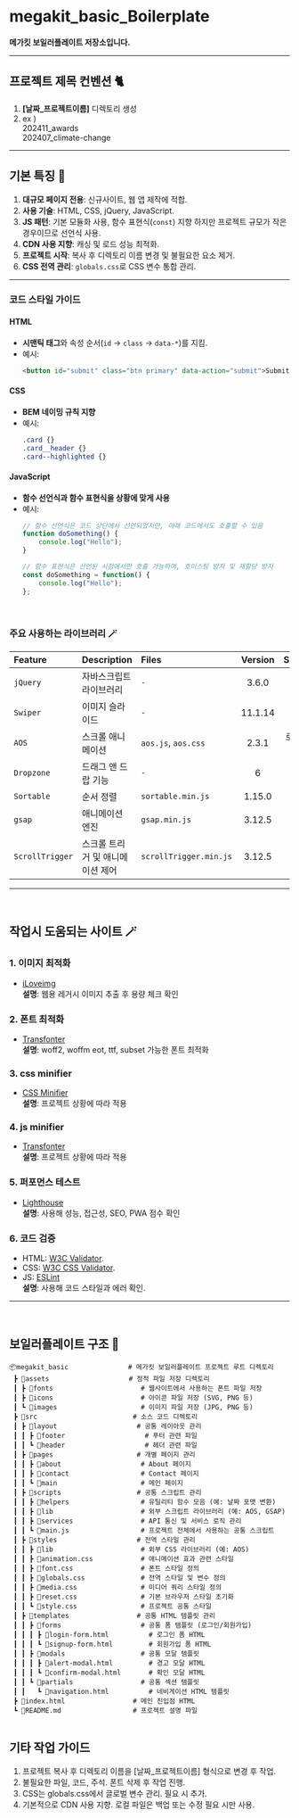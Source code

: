 # megakit_basic_Boilerplate

**메가킷 보일러플레이트 저장소입니다.**  

***

## 프로젝트 제목 컨벤션 🐈

1. **[날짜_프로젝트이름]** 디렉토리 생성
2. ex )  
      202411_awards  
      202407_climate-change

***

## 기본 특징 🐉

1. **대규모 페이지 전용**: 신규사이트, 웹 앱 제작에 적합.
2. **사용 기술**: HTML, CSS, jQuery, JavaScript.
3. **JS 패턴**: 기본 모듈화 사용, 함수 표현식(`const`) 지향 하지만 프로젝트 규모가 작은 경우이므로 선언식 사용.
4. **CDN 사용 지향**: 캐싱 및 로드 성능 최적화.
5. **프로젝트 시작**: 복사 후 디렉토리 이름 변경 및 불필요한 요소 제거.
6. **CSS 전역 관리**: `globals.css`로 CSS 변수 통합 관리.

---
### **코드 스타일 가이드**
#### **HTML**
- **시맨틱 태그**와 속성 순서(`id` → `class` → `data-*`)를 지킴.
- 예시:
  ```html
  <button id="submit" class="btn primary" data-action="submit">Submit</button>
  ```
#### **CSS**
- **BEM 네이밍 규칙 지향**
- 예시:
  ```css
  .card {}
  .card__header {}
  .card--highlighted {}
  ```
#### **JavaScript**
- **함수 선언식과 함수 표현식을 상황에 맞게 사용**
- 예시:
  ```javascript
  // 함수 선언식은 코드 상단에서 선언되었지만, 아래 코드에서도 호출할 수 있음
  function doSomething() {
      console.log("Hello");
  }

  // 함수 표현식은 선언된 시점에서만 호출 가능하며, 호이스팅 방지 및 재할당 방지
  const doSomething = function() {
      console.log("Hello");
  };

  ```

<br>  

### **주요 사용하는 라이브러리** 🪄
| Feature          | Description               | Files                             | Version   | Source       |
| :-------------- | :----------------------- | :-------------------------------- | :--------:| :----------: |
| `jQuery`         | 자바스크립트 라이브러리  | `-`             | 3.6.0     | CDN          |
| `Swiper`         | 이미지 슬라이드          | `-` | 11.1.14  | CDN          |
| `AOS`            | 스크롤 애니메이션        | `aos.js`, `aos.css`               | 2.3.1     | 로컬 파일    |
| `Dropzone`       | 드래그 앤 드랍 기능      | `-` | 6       | CDN          |
| `Sortable`       | 순서 정렬                | `sortable.min.js`                 | 1.15.0    | CDN          |
| `gsap`           | 애니메이션 엔진          | `gsap.min.js`                     | 3.12.5    | CDN          |
| `ScrollTrigger`  | 스크롤 트리거 및 애니메이션 제어 | `scrollTrigger.min.js`          | 3.12.5    | CDN          |

***
<br>

## 작업시 도움되는 사이트 🪄
### 1. 이미지 최적화
  - [iLoveimg](https://www.iloveimg.com/ko/compress-image)  
  **설명**: 웹용 레거시 이미지 추출 후 용량 체크 확인
### 2. 폰트 최적화 
  - [Transfonter](https://transfonter.org/)  
  **설명**: woff2, woffm eot, ttf, subset 가능한 폰트 최적화 
### 3. css minifier
  - [CSS Minifier](https://www.toptal.com/developers/cssminifier)  
  **설명**: 프로젝트 상황에 따라 적용
### 4. js minifier 
  - [Transfonter](https://www.toptal.com/developers/javascript-minifier)  
  **설명**: 프로젝트 상황에 따라 적용
### 5. 퍼포먼스 테스트
  - [Lighthouse](https://developers.google.com/web/tools/lighthouse)  
  **설명**: 사용해 성능, 접근성, SEO, PWA 점수 확인
### 6. 코드 검증
- HTML: [W3C Validator](https://validator.w3.org/).
- CSS: [W3C CSS Validator](https://jigsaw.w3.org/css-validator/).
- JS: [ESLint](https://eslint.org/)  
**설명**: 사용해 코드 스타일과 에러 확인.

***
<br>

##  보일러플레이트 구조 🧱

```
📦megakit_basic               # 메가킷 보일러플레이트 프로젝트 루트 디렉토리
 ┣ 📂assets                    # 정적 파일 저장 디렉토리
 ┃ ┣ 📂fonts                      # 웹사이트에서 사용하는 폰트 파일 저장
 ┃ ┣ 📂icons                      # 아이콘 파일 저장 (SVG, PNG 등)
 ┃ ┗ 📂images                     # 이미지 파일 저장 (JPG, PNG 등)
 ┣ 📂src                        # 소스 코드 디렉토리
 ┃ ┣ 📂layout                    # 공통 레이아웃 관리
 ┃ ┃ ┣ 📂footer                    # 푸터 관련 파일
 ┃ ┃ ┗ 📂header                    # 헤더 관련 파일
 ┃ ┣ 📂pages                     # 개별 페이지 관리
 ┃ ┃ ┣ 📂about                    # About 페이지
 ┃ ┃ ┣ 📂contact                  # Contact 페이지
 ┃ ┃ ┗ 📂main                     # 메인 페이지
 ┃ ┣ 📂scripts                   # 공통 스크립트 관리
 ┃ ┃ ┣ 📂helpers                  # 유틸리티 함수 모음 (예: 날짜 포맷 변환)
 ┃ ┃ ┣ 📂lib                      # 외부 스크립트 라이브러리 (예: AOS, GSAP)
 ┃ ┃ ┣ 📂services                 # API 통신 및 서비스 로직 관리
 ┃ ┃ ┗ 📜main.js                  # 프로젝트 전체에서 사용하는 공통 스크립트
 ┃ ┣ 📂styles                    # 전역 스타일 관리
 ┃ ┃ ┣ 📂lib                      # 외부 CSS 라이브러리 (예: AOS)
 ┃ ┃ ┣ 📜animation.css            # 애니메이션 효과 관련 스타일
 ┃ ┃ ┣ 📜font.css                 # 폰트 스타일 정의
 ┃ ┃ ┣ 📜globals.css              # 전역 스타일 및 변수 정의
 ┃ ┃ ┣ 📜media.css                # 미디어 쿼리 스타일 정의
 ┃ ┃ ┣ 📜reset.css                # 기본 브라우저 스타일 초기화
 ┃ ┃ ┗ 📜style.css                # 프로젝트 공통 스타일
 ┃ ┣ 📂templates                 # 공통 HTML 템플릿 관리
 ┃ ┃ ┣ 📂forms                    # 공통 폼 템플릿 (로그인/회원가입)
 ┃ ┃ ┃ ┣ 📜login-form.html          # 로그인 폼 HTML
 ┃ ┃ ┃ ┗ 📜signup-form.html         # 회원가입 폼 HTML
 ┃ ┃ ┣ 📂modals                   # 공통 모달 템플릿
 ┃ ┃ ┃ ┣ 📜alert-modal.html         # 경고 모달 HTML
 ┃ ┃ ┃ ┗ 📜confirm-modal.html       # 확인 모달 HTML
 ┃ ┃ ┗ 📂partials                 # 공통 섹션 템플릿
 ┃ ┃   ┗ 📜navigation.html          # 네비게이션 HTML 템플릿
 ┣ 📜index.html                 # 메인 진입점 HTML
 ┗ 📜README.md                  # 프로젝트 설명 파일


```

##  기타 작업 가이드
1. 프로젝트 복사 후 디렉토리 이름을 [날짜_프로젝트이름] 형식으로 변경 후 작업.
2. 불필요한 파일, 코드, 주석. 폰트 삭제 후 작업 진행.
3. CSS는 globals.css에서 글로벌 변수 관리. 필요 시 추가.
4. 기본적으로 CDN 사용 지향. 로컬 파일은 백업 또는 수정 필요 시만 사용.
